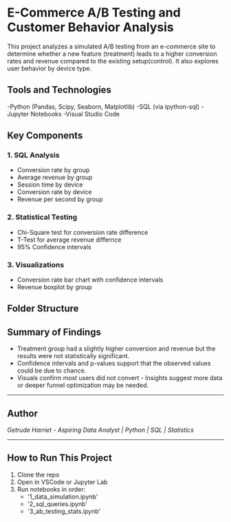 # E-Commerce A/B Testing and Customer Behavior Analysis

This project analyzes a simulated A/B testing from an e-commerce site to determine whether a new feature (treatment) leads to a higher conversion rates and revenue compared to the existing setup(control). It also explores user behavior by device  type.

## Tools and Technologies
-Python (Pandas, Scipy, Seaborn, Matplotlib)
-SQL (via ipython-sql)
-Jupyter Notebooks
-Visual Studio Code

## Key Components
### 1. **SQL Analysis**
- Conversion rate by group
- Average revenue by group
- Session time by device
- Conversion rate by device
- Revenue per second by group

### 2. **Statistical Testing**
- Chi-Square test for conversion rate difference
- T-Test for average revenue differnce
- 95% Confidence intervals

### 3. **Visualizations**
- Conversion rate bar chart with confidence intervals
- Revenue boxplot by group

## Folder Structure

## Summary of Findings
- Treatment group had a slightly higher conversion and revenue but the results were not statistically significant.
- Confidence intervals and p-values support that the observed values could be due to chance.
- Visuals confirm most users did not convert - Insights suggest more data or deeper funnel optimization may be needed.

---

## Author
*Getrude Harriet - Aspiring Data Analyst | Python | SQL | Statistics*

---

## How to Run This Project
1. Clone the repo
2. Open in VSCode or Jupyter Lab
3. Run notebooks in order:
   - '1_data_simulation.ipynb'
   - '2_sql_queries.ipynb'
   - '3_ab_testing_stats.ipynb'



